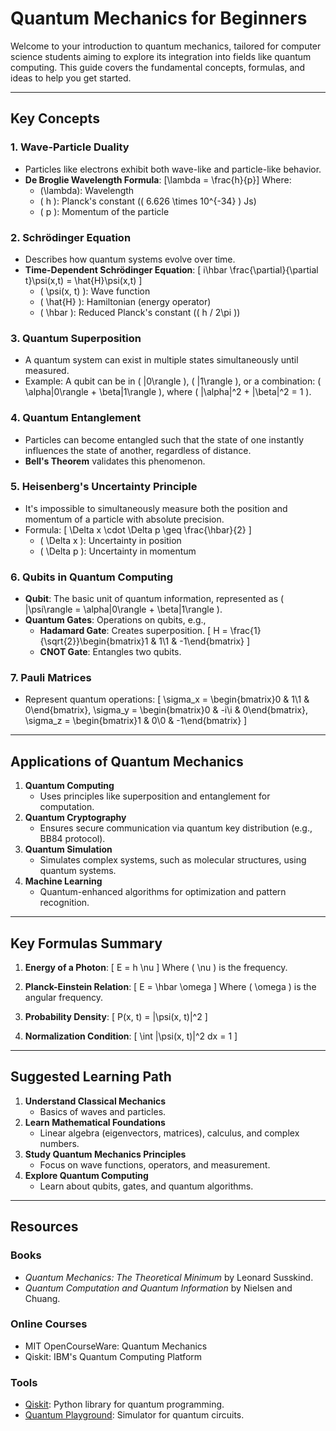 # Quantum Mechanics for Beginners

Welcome to your introduction to quantum mechanics, tailored for computer science students aiming to explore its integration into fields like quantum computing. This guide covers the fundamental concepts, formulas, and ideas to help you get started.

---

## Key Concepts

### 1. **Wave-Particle Duality**

- Particles like electrons exhibit both wave-like and particle-like behavior.
- **De Broglie Wavelength Formula**:
  \[\lambda = \frac{h}{p}\]
  Where:
  - \(\lambda\): Wavelength
  - \( h \): Planck's constant (\( 6.626 \times 10^{-34} \) Js)
  - \( p \): Momentum of the particle

### 2. **Schrödinger Equation**

- Describes how quantum systems evolve over time.
- **Time-Dependent Schrödinger Equation**:
  \[
  i\hbar \frac{\partial}{\partial t}\psi(x,t) = \hat{H}\psi(x,t)
  \]
  - \( \psi(x, t) \): Wave function
  - \( \hat{H} \): Hamiltonian (energy operator)
  - \( \hbar \): Reduced Planck's constant (\( h / 2\pi \))

### 3. **Quantum Superposition**

- A quantum system can exist in multiple states simultaneously until measured.
- Example: A qubit can be in \( |0\rangle \), \( |1\rangle \), or a combination: \( \alpha|0\rangle + \beta|1\rangle \), where \( |\alpha|^2 + |\beta|^2 = 1 \).

### 4. **Quantum Entanglement**

- Particles can become entangled such that the state of one instantly influences the state of another, regardless of distance.
- **Bell's Theorem** validates this phenomenon.

### 5. **Heisenberg's Uncertainty Principle**

- It's impossible to simultaneously measure both the position and momentum of a particle with absolute precision.
- Formula:
  \[
  \Delta x \cdot \Delta p \geq \frac{\hbar}{2}
  \]
  - \( \Delta x \): Uncertainty in position
  - \( \Delta p \): Uncertainty in momentum

### 6. **Qubits in Quantum Computing**

- **Qubit**: The basic unit of quantum information, represented as \( |\psi\rangle = \alpha|0\rangle + \beta|1\rangle \).
- **Quantum Gates**: Operations on qubits, e.g.,
  - **Hadamard Gate**: Creates superposition.
    \[
    H = \frac{1}{\sqrt{2}}\begin{bmatrix}1 & 1\\1 & -1\end{bmatrix}
    \]
  - **CNOT Gate**: Entangles two qubits.

### 7. **Pauli Matrices**

- Represent quantum operations:
  \[
  \sigma_x = \begin{bmatrix}0 & 1\\1 & 0\end{bmatrix}, \sigma_y = \begin{bmatrix}0 & -i\\i & 0\end{bmatrix}, \sigma_z = \begin{bmatrix}1 & 0\\0 & -1\end{bmatrix}
  \]

---

## Applications of Quantum Mechanics

1. **Quantum Computing**
   - Uses principles like superposition and entanglement for computation.
2. **Quantum Cryptography**
   - Ensures secure communication via quantum key distribution (e.g., BB84 protocol).
3. **Quantum Simulation**
   - Simulates complex systems, such as molecular structures, using quantum systems.
4. **Machine Learning**
   - Quantum-enhanced algorithms for optimization and pattern recognition.

---

## Key Formulas Summary

1. **Energy of a Photon**:
   \[
   E = h \nu
   \]
   Where \( \nu \) is the frequency.

2. **Planck-Einstein Relation**:
   \[
   E = \hbar \omega
   \]
   Where \( \omega \) is the angular frequency.

3. **Probability Density**:
   \[
   P(x, t) = |\psi(x, t)|^2
   \]

4. **Normalization Condition**:
   \[
   \int |\psi(x, t)|^2 dx = 1
   \]

---

## Suggested Learning Path

1. **Understand Classical Mechanics**
   - Basics of waves and particles.
2. **Learn Mathematical Foundations**
   - Linear algebra (eigenvectors, matrices), calculus, and complex numbers.
3. **Study Quantum Mechanics Principles**
   - Focus on wave functions, operators, and measurement.
4. **Explore Quantum Computing**
   - Learn about qubits, gates, and quantum algorithms.

---

## Resources

### Books

- _Quantum Mechanics: The Theoretical Minimum_ by Leonard Susskind.
- _Quantum Computation and Quantum Information_ by Nielsen and Chuang.

### Online Courses

- MIT OpenCourseWare: Quantum Mechanics
- Qiskit: IBM's Quantum Computing Platform

### Tools

- [Qiskit](https://qiskit.org/): Python library for quantum programming.
- [Quantum Playground](http://www.quantumplayground.net/): Simulator for quantum circuits.
